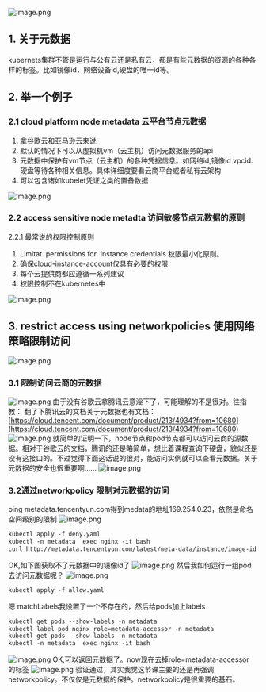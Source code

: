 ![image.png](https://cdn.nlark.com/yuque/0/2021/png/2505271/1615602337342-4bff4851-aa6d-43dd-b3d7-8445c22ca29c.png#align=left&display=inline&height=291&margin=%5Bobject%20Object%5D&name=image.png&originHeight=582&originWidth=1129&size=451386&status=done&style=none&width=564.5)
## 1. 关于元数据
kubernets集群不管是运行与公有云还是私有云，都是有些元数据的资源的各种各样的标签。比如镜像id，网络设备id,硬盘的唯一id等。
## 2. 举一个例子
### 2.1 cloud platform node metadata   云平台节点元数据

1. 拿谷歌云和亚马逊云来说
1. 默认的情况下可以从虚拟机vm（云主机）访问元数据服务的api
1. 元数据中保护有vm节点（云主机）的各种凭据信息。如网络id,镜像id  vpcid.硬盘等待各种相关信息。具体详细度要看云商平台或者私有云架构
1. 可以包含诸如kubelet凭证之类的置备数据

![image.png](https://cdn.nlark.com/yuque/0/2021/png/2505271/1615602388327-1cb7dfaf-0e9e-47b5-a782-fec682a529f6.png#align=left&display=inline&height=290&margin=%5Bobject%20Object%5D&name=image.png&originHeight=579&originWidth=1123&size=203486&status=done&style=none&width=561.5)
### 2.2 access sensitive node metadta    访问敏感节点元数据的原则


2.2.1 最常说的权限控制原则

1.  Limitat  permissions for  instance credentials  权限最小化原则。
1. 确保cloud-instance-account仅具有必要的权限
1. 每个云提供商都应遵循一系列建议
1. 权限控制不在kubernetes中



![image.png](https://cdn.nlark.com/yuque/0/2021/png/2505271/1611198527011-965bfcc7-f496-4003-a563-241db654b944.png#align=left&display=inline&height=546&margin=%5Bobject%20Object%5D&name=image.png&originHeight=546&originWidth=985&size=127643&status=done&style=none&width=985)
## 3. restrict access using networkpolicies 使用网络策略限制访问
![image.png](https://cdn.nlark.com/yuque/0/2021/png/2505271/1615602533546-31982bdd-564f-441a-a432-7ff9bcd80cbf.png#align=left&display=inline&height=292&margin=%5Bobject%20Object%5D&name=image.png&originHeight=584&originWidth=1124&size=218635&status=done&style=none&width=562)


### 3.1 限制访问云商的元数据
![image.png](https://cdn.nlark.com/yuque/0/2021/png/2505271/1611198848485-76d6a1e3-be3e-493c-a4f9-6c4f9a3f9b33.png#align=left&display=inline&height=530&margin=%5Bobject%20Object%5D&name=image.png&originHeight=530&originWidth=1037&size=100777&status=done&style=none&width=1037)
由于没有谷歌云拿腾讯云意淫下了，可能理解的不是很对。往指教：
翻了下腾讯云的文档关于元数据也有文档：[https://cloud.tencent.com/document/product/213/4934?from=10680](https://cloud.tencent.com/document/product/213/4934?from=10680)
![image.png](https://cdn.nlark.com/yuque/0/2021/png/2505271/1615604076329-124aab84-b2aa-45b8-b99d-3bc7c3c4a1c4.png#align=left&display=inline&height=86&margin=%5Bobject%20Object%5D&name=image.png&originHeight=172&originWidth=1435&size=30892&status=done&style=none&width=717.5)
就简单的证明一下，node节点和pod节点都可以访问云商的源数据。相对于谷歌云的文档，腾讯的还是略简单，想比着课程查询下硬盘，貌似还是没有这接口的。不过觉得下面这话说的很对，能访问实例就可以查看元数据。关于元数据的安全也很重要啊......
![image.png](https://cdn.nlark.com/yuque/0/2021/png/2505271/1615604226553-c61c9b4b-5701-4b13-b6e5-abfad67ebe13.png#align=left&display=inline&height=102&margin=%5Bobject%20Object%5D&name=image.png&originHeight=203&originWidth=760&size=18526&status=done&style=none&width=380)
### 3.2通过networkpolicy 限制对元数据的访问
ping metadata.tencentyun.com得到medata的地址169.254.0.23，依然是命名空间级别的限制
![image.png](https://cdn.nlark.com/yuque/0/2021/png/2505271/1615604658950-f9b23606-0243-4a66-838c-c3a59e930ea7.png#align=left&display=inline&height=194&margin=%5Bobject%20Object%5D&name=image.png&originHeight=388&originWidth=701&size=21322&status=done&style=none&width=350.5)
```html
kubectl apply -f deny.yaml
kubectl -n metadata  exec nginx -it bash
curl http://metadata.tencentyun.com/latest/meta-data/instance/image-id
```
OK,如下图获取不了元数据中的镜像id了
![image.png](https://cdn.nlark.com/yuque/0/2021/png/2505271/1615604707387-06c049ce-39b4-4329-ae88-8d5adef69587.png#align=left&display=inline&height=75&margin=%5Bobject%20Object%5D&name=image.png&originHeight=149&originWidth=1267&size=22863&status=done&style=none&width=633.5)
然后我如何运行一组pod去访问元数据呢？
![image.png](https://cdn.nlark.com/yuque/0/2021/png/2505271/1615605242804-40fd4639-10de-40aa-977a-971b153d04fb.png#align=left&display=inline&height=218&margin=%5Bobject%20Object%5D&name=image.png&originHeight=436&originWidth=924&size=27125&status=done&style=none&width=462)
```html
kubectl apply -f allow.yaml
```
嗯 matchLabels我设置了一个不存在的，然后给pods加上labels
```html
kubectl get pods --show-labels -n metadata
kubectl label pod nginx role=metadata-accessor -n metadata
kubectl get pods --show-labels -n metadata
kubectl -n metadata  exec nginx -it bash
```
![image.png](https://cdn.nlark.com/yuque/0/2021/png/2505271/1615605679547-6dc6b7f8-b416-497d-89fa-0d4725dcfd45.png#align=left&display=inline&height=202&margin=%5Bobject%20Object%5D&name=image.png&originHeight=403&originWidth=1353&size=67371&status=done&style=none&width=676.5)
OK,可以返回元数据了。now现在去掉role=metadata-accessor 的标签
![image.png](https://cdn.nlark.com/yuque/0/2021/png/2505271/1615605877950-b7482970-14e7-4af9-bbbe-8c44265c37d7.png#align=left&display=inline&height=86&margin=%5Bobject%20Object%5D&name=image.png&originHeight=172&originWidth=1276&size=26426&status=done&style=none&width=638)
验证通过，其实我觉这节课主要的还是再强调networkpolicy。不仅仅是元数据的保护。networkpolicy是很重要的基石。




